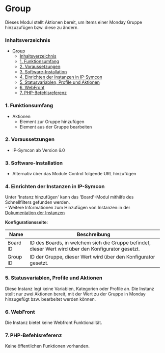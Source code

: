 # Group
Dieses Modul stellt Aktionen bereit, um Items einer Monday Gruppe hinzuzufügen bzw. diese zu ändern.

### Inhaltsverzeichnis

- [Group](#group)
    - [Inhaltsverzeichnis](#inhaltsverzeichnis)
    - [1. Funktionsumfang](#1-funktionsumfang)
    - [2. Voraussetzungen](#2-voraussetzungen)
    - [3. Software-Installation](#3-software-installation)
    - [4. Einrichten der Instanzen in IP-Symcon](#4-einrichten-der-instanzen-in-ip-symcon)
    - [5. Statusvariablen, Profile und Aktionen](#5-statusvariablen-profile-und-aktionen)
    - [6. WebFront](#6-webfront)
    - [7. PHP-Befehlsreferenz](#7-php-befehlsreferenz)

### 1. Funktionsumfang

* Aktionen
  * Element zur Gruppe hinzufügen
  * Element aus der Gruppe bearbeiten

### 2. Voraussetzungen

- IP-Symcon ab Version 6.0

### 3. Software-Installation

* Alternativ über das Module Control folgende URL hinzufügen

### 4. Einrichten der Instanzen in IP-Symcon

 Unter 'Instanz hinzufügen' kann das 'Board'-Modul mithilfe des Schnellfilters gefunden werden.  
	- Weitere Informationen zum Hinzufügen von Instanzen in der [Dokumentation der Instanzen](https://www.symcon.de/service/dokumentation/konzepte/instanzen/#Instanz_hinzufügen)

__Konfigurationsseite__:

Name     | Beschreibung
-------- | ------------------
Board ID | ID des Boards, in  welchem sich die Gruppe befindet, dieser Wert wird über den Konfigurator gesetzt.
Group ID | ID der Gruppe, dieser Wert wird über den Konfigurator gesetzt.

### 5. Statusvariablen, Profile und Aktionen

Diese Instanz legt keine Variablen, Kategorien oder Profile an.
Die Instanz stellt nur zwei Aktionen bereit, mit der Wert zu der Gruppe in Monday hinzugefügt bzw. bearbeitet werden können.

### 6. WebFront

Die Instanz bietet keine Webfront Funktionalität.

### 7. PHP-Befehlsreferenz

Keine öffentlichen Funktionen vorhanden.